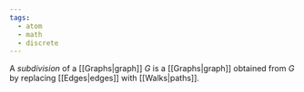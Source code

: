 ```yaml
---
tags:
  - atom
  - math
  - discrete
---
```

A *subdivision* of a [[Graphs|graph]] $G$ is a [[Graphs|graph]] obtained from $G$ by replacing [[Edges|edges]] with [[Walks|paths]].